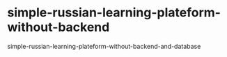 # simple-russian-learning-plateform-without-backend
simple-russian-learning-plateform-without-backend-and-database
